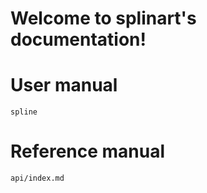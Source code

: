 # Welcome to splinart's documentation!

# User manual

```{toctree}
spline
```

# Reference manual

```{toctree}
api/index.md
```
